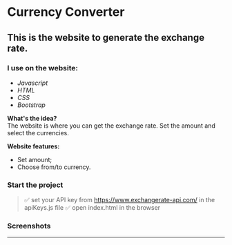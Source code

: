 # Currency Converter

## This is the website to generate the exchange rate.

### I use on the website:

- _Javascript_<br/>
- _HTML_<br/>
- _CSS_<br/>
- _Bootstrap_<br/>

**What's the idea?** <br/>
The website is where you can get the exchange rate. Set the amount and select the currencies.

**Website features:**

- Set amount;
- Choose from/to currency.

### Start the project

> :white_check_mark: set your API key from https://www.exchangerate-api.com/ in the apiKeys.js file
> :white_check_mark: open index.html in the browser

### Screenshots

---
